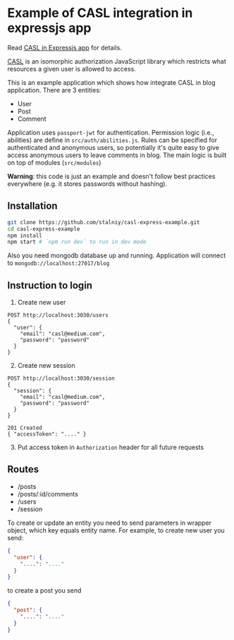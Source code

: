 # Example of CASL integration in expressjs app

Read [CASL in Expressjs app][casl-express-example] for details.

[CASL](https://stalniy.github.io/casl/) is an isomorphic authorization JavaScript library which restricts what resources a given user is allowed to access.

This is an example application which shows how integrate CASL in blog application. There are 3 entities:
* User
* Post
* Comment

Application uses `passport-jwt` for authentication.
Permission logic (i.e., abilities) are define in `src/auth/abilities.js`. Rules can be specified for authenticated and anonymous users, so potentially it's quite easy to give access anonymous users to leave comments in blog.
The main logic is built on top of modules (`src/modules`)

**Warning**: this code is just an example and doesn't follow best practices everywhere (e.g. it stores passwords without hashing).

## Installation

```sh
git clone https://github.com/stalniy/casl-express-example.git
cd casl-express-example
npm install
npm start # `npm run dev` to run in dev mode
```

Also you need mongodb database up and running. Application will connect to `mongodb://localhost:27017/blog`


## Instruction to login

1. Create new user

```
POST http://localhost:3030/users
{
  "user": {
    "email": "casl@medium.com",
    "password": "password"
  }
}
```

2. Create new session

```
POST http://localhost:3030/session
{
  "session": {
    "email": "casl@medium.com",
    "password": "password"
  }
}

201 Created
{ "accessToken": "...." }
```

3. Put access token in `Authorization` header for all future requests


## Routes

* /posts
* /posts/:id/comments
* /users
* /session

To create or update an entity you need to send parameters in wrapper object, which key equals entity name.
For example, to create new user you send:

```json
{
  "user": {
    "....": "...."
  }
}
```

to create a post you send

```json
{
  "post": {
    "....": "...."
  }
}
```

[casl-express-example]: https://medium.com/@sergiy.stotskiy/authorization-with-casl-in-express-app-d94eb2e2b73b

